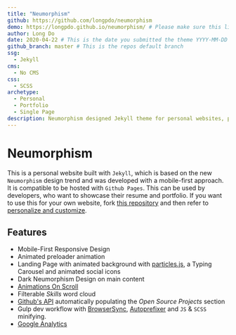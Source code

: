 ```yaml
---
title: "Neumorphism"
github: https://github.com/longpdo/neumorphism
demo: https://longpdo.github.io/neumorphism/ # Please make sure this links to the theme demo and not your personal/business site
author: Long Do
date: 2020-04-22 # This is the date you submitted the theme YYYY-MM-DD
github_branch: master # This is the repos default branch
ssg:
  - Jekyll
cms:
  - No CMS
css:
  - SCSS
archetype:
  - Personal
  - Portfolio
  - Single Page
description: Neumorphism designed Jekyll theme for personal websites, portfolios and resumes.
---
```


# Neumorphism

This is a personal website built with `Jekyll`, which is based on the new `Neumorphism` design trend and was developed with a mobile-first approach. It is compatible to be hosted with `Github Pages`. This can be used by developers, who want to showcase their resume and portfolio. If you want to use this for your own website, fork [this repository](https://github.com/longpdo/neumorphism) and then refer to [personalize and customize](#personalize-and-customize).

## Features

* Mobile-First Responsive Design
* Animated preloader animation
* Landing Page with animated background with [particles.js](https://vincentgarreau.com/particles.js/), a Typing Carousel and animated social icons
* Dark Neumorphism Design on main content
* [Animations On Scroll](https://michalsnik.github.io/aos/)
* Filterable *Skills* word cloud
* [Github's API](https://developer.github.com/v3/) automatically populating the *Open Source Projects* section
* Gulp dev workflow with [BrowserSync](https://browsersync.io/), [Autoprefixer](https://autoprefixer.github.io/) and `JS` & `SCSS` minifying.
* [Google Analytics](https://analytics.google.com/)
